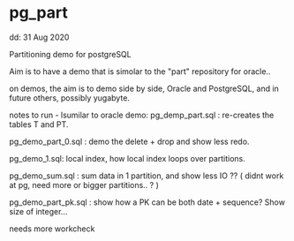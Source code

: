 # pg_part

dd: 31 Aug 2020

Partitioning demo for postgreSQL

Aim is to have a demo that is simolar to the "part" repository for oracle..

on demos, the aim is to demo side by side, Oracle and PostgreSQL, and in future others, possibly yugabyte.


notes to run - lsumilar to oracle demo:
pg_demp_part.sql : re-creates the tables T and PT.

pg_demo_part_0.sql : demo the delete + drop and show less redo.

pg_demo_1.sql: local index, how local index loops over partitions.

pg_demo_sum.sql : sum data in 1 partition, and show less IO ?? 
    ( didnt work at pg, need more or bigger partitions.. ? )

pg_demo_part_pk.sql : show how a PK can be both date + sequence? 
    Show size of integer... 


needs more workcheck
